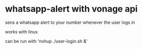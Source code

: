 # whatsapp-alert with vonage api
sens a whatsapp alert to your number whenever the user logs in

works with linux

can be run with 'nohup ./user-login.sh &'
